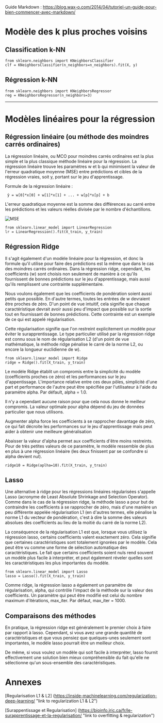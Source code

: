 Guide Markdown : https://blog.wax-o.com/2014/04/tutoriel-un-guide-pour-bien-commencer-avec-markdown/

# Modèle des k plus proches voisins

## Classification k-NN

<pre><code>from sklearn.neighbors import KNeighborsClassifier
clf = KNeighborsClassifier(n_neighbors=n_neighbors).fit(X, y)</code></pre>

## Régression k-NN

<pre><code>from sklearn.neighbors import KNeighborsRegressor
reg = KNeighborsRegressor(n_neighbors=3)</code></pre>

****************************************************************************************************

# Modèles linéaires pour la régression

## Régression linéaire (ou méthode des moindres carrés ordinaires)

La régression linéaire, ou MCO pour moindres carrés ordinaires est la plus simple et la plus classique méthode linéaire pour la régression. La régression linéaire trouve les paramètres w et b qui minimisent la valeur de l'erreur quadratique moyenne (MSE) entre prédictions et cibles de la régression vraies, soit y, portant sur le jeu d'apprentissage. 

Formule de la régression linéaire :
<pre><code> ŷ = w[0]*x[0] + w[1]*x[1] + ... + w[p]*x[p] + b </code></pre>

L'erreur quadratique moyenne est la somme des différences au carré entre les prédictions et les valeurs réelles divisée par le nombre d'échantillons.

![MSE](https://cdn-media-1.freecodecamp.org/images/hmZydSW9YegiMVPWq2JBpOpai3CejzQpGkNG "MSE")

<pre><code>from sklearn.linear_model import LinearRegression
lr = LinearRegression().fit(X_train, y_train)</code></pre>

## Régression Ridge

Il s'agit également d'un modèle linéaire pour la régression, et donc la formule qu'il utilise pour faire des prédictions est la même que dans le cas des moindres carrés ordinaires. Dans la régression ridge, cependant, les coefficients (w) sont choisis non seulement de manière à ce qu'ils fournissent de bonnes prédictions sur le jeu d'apprentissage, mais aussi qu'ils remplissent une contrainte supplémentaire.

Nous voulons également que les coefficients de pondération soient aussi petits que possible. En d'autre termes, toutes les entrées de w devraient être proches de zéro. D'un point de vue intuitif, cela signifie que chaque caractéristique devrait avoir aussi peu d'impact que possible sur la sortie tout en fournissant de bonnes prédictions. Cette contrainte est un exemple de ce qui est appelé régularisation.

Cette régularisation signifie que l'on restreint explicitement un modèle pour éviter le surapprentissage. Le type particulier utilisé par la régression ridge est connu sous le nom de régularisation L2 (d'un point de vue mathématique, la méthode ridge pénalise le carré de la norme L2, ou encore la longueur euclidienne de w).

<pre><code>from sklearn.linear_model import Ridge
ridge = Ridge().fit(X_train, y_train)</code></pre>

Le modèle Ridge établit un compromis entre la simplicité du modèle (coefficients proches ce zéro) et les performances sur le jeu d'appentissage. L'importance relative entre ces deux pôles, simplicité d'une part et performance de l'autre peut être spécifiée par l'utilisateur à l'aide du paramètre alpha. Par défault, alpha = 1.0. 

Il n'y a cependant aucune raison pour que cela nous donne le meilleur compromis. La valeur optimale pour alpha dépend du jeu de données particulier que nous utilisons. 

Augmenter alpha force les coefficients à se rapprocher davantage de zéro, ce qui fait décroite les performances sur le jeu d'apprentissage mais peut aider à obtenir une meilleure généralisation

Abaisser la valeur d'alpha permet aux coefficients d'être moins restreints. Pour de très petites valeurs de ce paramètre, le modèle ressemble de plus en plus à une régression linéaire (les deux finissent par se confondre si alpha devient nul).

<pre><code>ridge10 = Ridge(aplha=10).fit(X_train, y_train)</code></pre>

## Lasso

Une alternative à ridge pour les régressions linéaires régularisées s'appelle Lasso (acronyme de Least Absolute Shrinkage and Selection Operator). Comme dans le cas de la régression ridge, la méthode lasso a pour but de contraindre les coefficients à se rapprocher de zéro, mais d'une manière un peu différente appelée régularisation L1 (en d'autres termes, elle pénalise la norme L1 du vecteur de pondération, c'est à dire la somme des valeurs absolues des coefficients au lieu de la moitié du carré de la norme L2).

La conséquence de la régularisation L1 est que, lorsque vous utilisez la régression lasso, certains coefficients valent exactement zéro. Cela signifie que certaines caractéristiques sont totalement ignorées par le modèle. Cela peut être vu comme une forme de sélection automatique des caractéristiques. Le fait que certains coefficients soient nuls rend souvent un modèle plus facile à interpréter, et peut également réveler quelles sont les caractéristiques les plus importantes du modèle.

<pre><code>from sklearn.linear_model import Lasso
lasso = Lasso().fit(X_train, y_train)</code></pre>

Comme ridge, la régression lasso a également un paramètre de régularisation, alpha, qui contrôle l'impact de la méthode sur la valeur des coefficients. Un paramètre qui peut être modifié est celui du nombre maximum d'itérations, max_iter. Par défaut, max_iter = 1000.

## Comparaisons des méthodes

En pratique, la régression ridge est généralement le premier choix à faire par rapport à lasso. Cependant, si vous avez une grande quantité de caractéristiques et que vous pensiez que quelques-unes seulement sont importantes, le modèle lasso pourrait être un meilleur choix.

De même, si vous voulez un modèle qui soit facile à interpréter, lasso fournit effectivement une solution bien mieux compréhensible du fait qu'elle ne sélectionne qu'un sous-ensemble des caractéristiques.


# Annexes

[Regularisation L1 & L2] (https://inside-machinelearning.com/regularization-deep-learning/ "link to regularization L1 & L2")

[Surappentissage et Regularisation] (https://bioinfo.iric.ca/fr/le-surapprentissage-et-la-regularisation/ "link to overfitting & regularization")